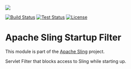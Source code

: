 [<img src="https://sling.apache.org/res/logos/sling.png"/>](https://sling.apache.org)

 [![Build Status](https://builds.apache.org/buildStatus/icon?job=Sling/sling-org-apache-sling-startupfilter/master)](https://builds.apache.org/job/Sling/job/sling-org-apache-sling-startupfilter/job/master) [![Test Status](https://img.shields.io/jenkins/t/https/builds.apache.org/job/Sling/job/sling-org-apache-sling-startupfilter/job/master.svg)](https://builds.apache.org/job/Sling/job/sling-org-apache-sling-startupfilter/job/master/test_results_analyzer/) [![License](https://img.shields.io/badge/License-Apache%202.0-blue.svg)](https://www.apache.org/licenses/LICENSE-2.0)

# Apache Sling Startup Filter

This module is part of the [Apache Sling](https://sling.apache.org) project.

Servlet Filter that blocks access to Sling while starting up.
